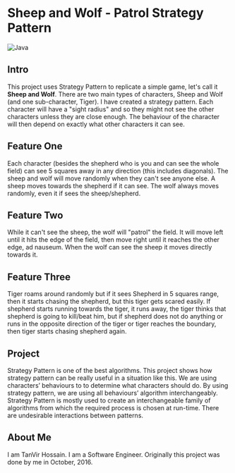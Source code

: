 # Sheep and Wolf - Patrol Strategy Pattern
![Java](https://img.shields.io/badge/Language-Java-orange.svg)
## Intro
This project uses Strategy Pattern to replicate a simple game, let's call it <b>Sheep and Wolf</b>. There are two main types of characters, Sheep and Wolf (and one sub-character, Tiger). I have created a strategy pattern. Each character will have a "sight radius" and so they might not see the other characters unless they are close enough.  The behaviour of the character will then depend on exactly what other characters it can see.

## Feature One
Each character (besides the shepherd who is you and can see the whole field) can see 5 squares away in any direction (this includes diagonals). The sheep and wolf will move randomly when they can't see anyone else.  A sheep moves towards the shepherd if it can see.  The wolf always moves randomly, even it if sees the sheep/shepherd.

## Feature Two
While it can't see the sheep, the wolf will "patrol" the field. It will move left until it hits the edge of the field, then move right until it reaches the other edge, ad nauseum. When the wolf can see the sheep it moves directly towards it.

## Feature Three
Tiger roams around randomly but if it sees Shepherd in 5 squares range, then it starts chasing the shepherd, but this tiger gets scared easily. If shepherd starts running towards the tiger, it runs away, the tiger thinks that shepherd is going to kill/beat him, but if shepherd does not do anything or runs in the opposite direction of the tiger or tiger reaches the boundary, then tiger starts chasing shepherd again.

## Project
Strategy Pattern is one of the best algorithms. This project shows how strategy pattern can be really useful in a situation like this. We are using characters’ behaviours to to determine what characters should do. By using strategy pattern, we are using all behaviours’ algorithm interchangeably. Strategy Pattern is mostly used to create an interchangeable family of algorithms from which the required process is chosen at run-time. There are undesirable interactions between patterns.


## About Me
I am TanVir Hossain. I am a Software Engineer.
Originally this project was done by me in October, 2016. 
